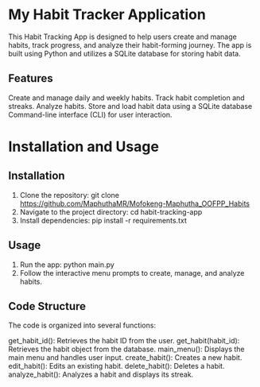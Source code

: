 # My Habit Tracker Application
This Habit Tracking App is designed to help users create and manage habits, track progress, and analyze their habit-forming journey. The app is built using Python and utilizes a SQLite database for storing habit data.

## Features
Create and manage daily and weekly habits.
Track habit completion and streaks.
Analyze habits. 
Store and load habit data using a SQLite database 
Command-line interface (CLI) for user interaction.

# Installation and Usage


## Installation
1. Clone the repository: git clone https://github.com/MaphuthaMR/Mofokeng-Maphutha_OOFPP_Habits
2. Navigate to the project directory: cd habit-tracking-app
3. Install dependencies: pip install -r requirements.txt

## Usage
1. Run the app: python main.py
2. Follow the interactive menu prompts to create, manage, and analyze habits.
## Code Structure


The code is organized into several functions:

get_habit_id(): Retrieves the habit ID from the user.
get_habit(habit_id): Retrieves the habit object from the database.
main_menu(): Displays the main menu and handles user input.
create_habit(): Creates a new habit.
edit_habit(): Edits an existing habit.
delete_habit(): Deletes a habit.
analyze_habit(): Analyzes a habit and displays its streak.
 
